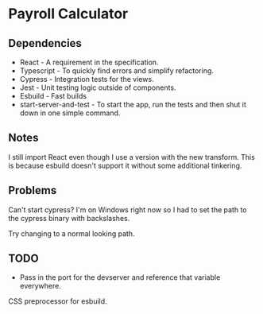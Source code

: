 # Payroll Calculator

## Dependencies

- React - A requirement in the specification.
- Typescript - To quickly find errors and simplify refactoring.
- Cypress - Integration tests for the views.
- Jest - Unit testing logic outside of components.
- Esbuild - Fast builds
- start-server-and-test - To start the app, run the tests and then shut it down in one simple command.

## Notes

I still import React even though I use a version with the new transform. This is because esbuild doesn't support it without some additional tinkering.

## Problems

Can't start cypress? I'm on Windows right now so I had to set the path to the cypress binary with backslashes.

Try changing to a normal looking path.

## TODO

- Pass in the port for the devserver and reference that variable everywhere.

CSS preprocessor for esbuild.
